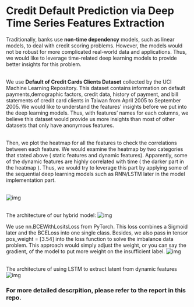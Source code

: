 # Credit Default Prediction via Deep Time Series Features Extraction

Traditionally, banks use **non-time dependency** models, such as linear models, to deal with credit scoring problems. However, the models would not be robust for more complicated real-world data and applications. Thus, we would like to leverage time-related deep learning models to provide better insights for this problem.

<br> We use **Default of Credit Cards Clients Dataset** collected by the UCI Machine Learning Repository. This dataset contains information on default payments,demographic factors, credit data, history of payment, and bill statements of credit card clients in Taiwan from April 2005 to September 2005. We would like to understand the features' insights before we put into the deep learning models. Thus, with features’ names for each columns, we believe this dataset would provide us more insights than most of other datasets that only have anonymous features.

<br> Then, we plot the heatmap for all the features to check the correlations
between each feature. We would examine the heatmap by two categories
that stated above ( static features and dynamic features). Apparently,
some of the dynamic features are highly correlated with time ( the
darker part in the heatmap ). Thus, we would try to leverage this part by
applying some of the sequential deep learning models such as RNN/LSTM
later in the model implementation part.

<br> ![img](https://i.imgur.com/pess7uV.png)

<br> The architecture of our hybrid model: 
![img](https://i.imgur.com/pei6Ef7.png)

We use nn.BCEWithLositsLoss from PyTorch. This loss combines a Sigmoid later and the BCELoss into one single
class. Besides, we also pass in tensor pos_weight = [3.54] into the loss
function to solve the imbalance data problem. This approach would simply adjust the weight, or you can say the gradient, of the model to
put more weight on the insufficient label.
![img](https://i.imgur.com/ftsEHIw.png)

<br> The architecture of using LSTM to extract latent from dynamic features
![img](https://i.imgur.com/ep2Jdpr.png)

### For more detailed descrpition, please refer to the report in this repo.
